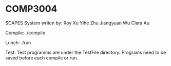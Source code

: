 # COMP3004
SCAPES System
writen by: Roy Xu
	   Yihe Zhu
	   Jiangyuan Wu
	   Clara Au

Compile: ./compile

Lunch: ./run

Test: Test programms are under the TestFile directory.
	Programs need to be saved before each compile or run.
	
